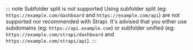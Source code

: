 
::: note Subfolder split is not supported
Using subfolder split (eg: `https://example.com/dashboard` and `https://example.com/api`) are not supported nor recommended with Strapi. It's advised that you either use subdomains (eg: `https://api.example.com`) or subfolder unified (eg: `https://example.com/strapi/dashboard` and `https://example.com/strapi/api`).
:::

